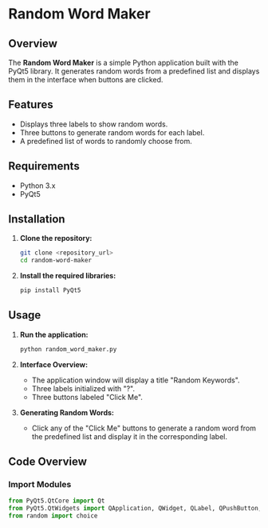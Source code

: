 # Random Word Maker

## Overview
The **Random Word Maker** is a simple Python application built with the PyQt5 library. It generates random words from a predefined list and displays them in the interface when buttons are clicked.

## Features
- Displays three labels to show random words.
- Three buttons to generate random words for each label.
- A predefined list of words to randomly choose from.

## Requirements
- Python 3.x
- PyQt5

## Installation

1. **Clone the repository:**

    ```sh
    git clone <repository_url>
    cd random-word-maker
    ```

2. **Install the required libraries:**

    ```sh
    pip install PyQt5
    ```

## Usage

1. **Run the application:**

    ```sh
    python random_word_maker.py
    ```

2. **Interface Overview:**

    - The application window will display a title "Random Keywords".
    - Three labels initialized with "?".
    - Three buttons labeled "Click Me".

3. **Generating Random Words:**

    - Click any of the "Click Me" buttons to generate a random word from the predefined list and display it in the corresponding label.

## Code Overview

### Import Modules
```python
from PyQt5.QtCore import Qt
from PyQt5.QtWidgets import QApplication, QWidget, QLabel, QPushButton, QVBoxLayout, QHBoxLayout
from random import choice 

